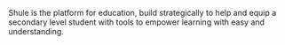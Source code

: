 Shule is the platform for education, build strategically to help and equip a secondary level student with tools to empower learning with easy and understanding.
